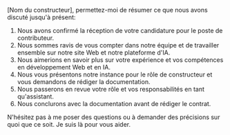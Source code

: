  [Nom du constructeur], permettez-moi de résumer ce que nous avons discuté jusqu'à présent:

1. Nous avons confirmé la réception de votre candidature pour le poste de contributeur.
2. Nous sommes ravis de vous compter dans notre équipe et de travailler ensemble sur notre site Web et notre plateforme d'IA.
3. Nous aimerions en savoir plus sur votre expérience et vos compétences en développement Web et en IA.
4. Nous vous présentons notre instance pour le rôle de constructeur et vous demandons de rédiger la documentation.
5. Nous passerons en revue votre rôle et vos responsabilités en tant qu'assistant.
6. Nous conclurons avec la documentation avant de rédiger le contrat.

N'hésitez pas à me poser des questions ou à demander des précisions sur quoi que ce soit. Je suis là pour vous aider.